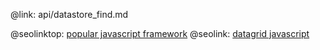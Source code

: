 @link: api/datastore_find.md

@seolinktop: [popular javascript framework](https://webix.com)
@seolink: [datagrid javascript](https://webix.com/widget/datatable/)